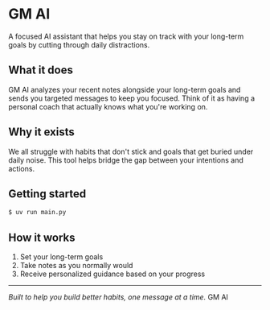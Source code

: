 # GM AI

A focused AI assistant that helps you stay on track with your long-term goals by cutting through daily distractions.

## What it does

GM AI analyzes your recent notes alongside your long-term goals and sends you targeted messages to keep you focused.
Think of it as having a personal coach that actually knows what you're working on.

## Why it exists

We all struggle with habits that don't stick and goals that get buried under daily noise. This tool helps bridge the gap
between your intentions and actions.

## Getting started

```sh
$ uv run main.py
```

## How it works

1. Set your long-term goals
2. Take notes as you normally would
3. Receive personalized guidance based on your progress

---

*Built to help you build better habits, one message at a time.* GM AI
